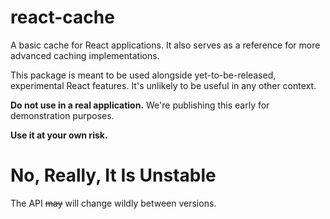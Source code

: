 # react-cache

A basic cache for React applications. It also serves as a reference for more
advanced caching implementations.

This package is meant to be used alongside yet-to-be-released, experimental
React features. It's unlikely to be useful in any other context.

**Do not use in a real application.** We're publishing this early for
demonstration purposes.

**Use it at your own risk.**

# No, Really, It Is Unstable

The API ~~may~~ will change wildly between versions.
